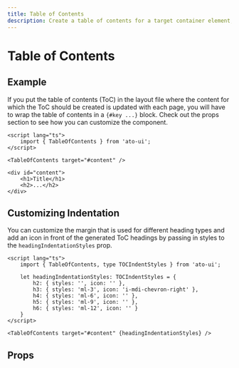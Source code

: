 ```yaml
---
title: Table of Contents
description: Create a table of contents for a target container element, so that you can quickly navigate to heading elements on a page.
---
```


<script>
    import PropsTable from './PropsTable.svelte';
    import docs from '$lib/components/table-of-contents/TableOfContents.svelte?raw&sveld';
</script>

# Table of Contents

## Example

If you put the table of contents (ToC) in the layout file where the content for which the ToC should be created is updated with each page, you will have to wrap the table of contents in a `{#key ...}` block. Check out the props section to see how you can customize the component.

```svelte
<script lang="ts">
    import { TableOfContents } from 'ato-ui';
</script>

<TableOfContents target="#content" />

<div id="content">
    <h1>Title</h1>
    <h2>...</h2>
</div>
```

## Customizing Indentation

You can customize the margin that is used for different heading types and add an icon in front of the generated ToC headings by passing in styles to the `headingIndentationStyles` prop.

```svelte
<script lang="ts">
    import { TableOfContents, type TOCIndentStyles } from 'ato-ui';

    let headingIndentationStyles: TOCIndentStyles = {
        h2: { styles: '', icon: '' },
        h3: { styles: 'ml-3', icon: 'i-mdi-chevron-right' },
        h4: { styles: 'ml-6', icon: '' },
        h5: { styles: 'ml-9', icon: '' },
        h6: { styles: 'ml-12', icon: '' }
    }
</script>

<TableOfContents target="#content" {headingIndentationStyles} />
```

## Props

<PropsTable props={docs.props} />